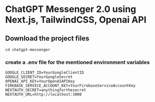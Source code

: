 # ChatGPT Messenger 2.0 using Next.js, TailwindCSS, Openai API

## Download the project files
```
cd chatgpt-messenger
```
### create a .env file for the mentioned environment variables
```
GOOGLE_CLIENT_ID=YourGoogleClientID
GOOGLE_SECRET=YourGoogleSecret
OPENAI_API_KEY=YourOpenAIAPIKey
FIREBASE_SERVICE_ACCOUNT_KEY=YourFirebaseServiceAccountKey
NEXTAUTH_SECRET=anythingforthesecret
NEXTAUTH_URL=http://localhost:3000
```
